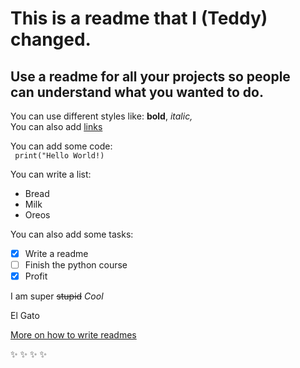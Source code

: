 # This is a readme that I (Teddy) changed. 
## Use a readme for all your projects so people <br /> can understand what you wanted to do.  
  
You can use different styles like: **bold**, *italic,*   
You can also add [links](https://www.youtube.com/watch?v=dQw4w9WgXcQ)
  
You can add some code:  
` print("Hello World!)`  

You can write a list:
- Bread
- Milk
- Oreos

You can also add some tasks:
- [x] Write a readme
- [ ] Finish the python course
- [x] Profit

I am super ~~stupid~~ *Cool*

El Gato

[More on how to write readmes](https://github.com/adam-p/markdown-here/wiki/Markdown-Cheatsheet)  
 
:sparkles: :sparkles: :sparkles: :sparkles:
